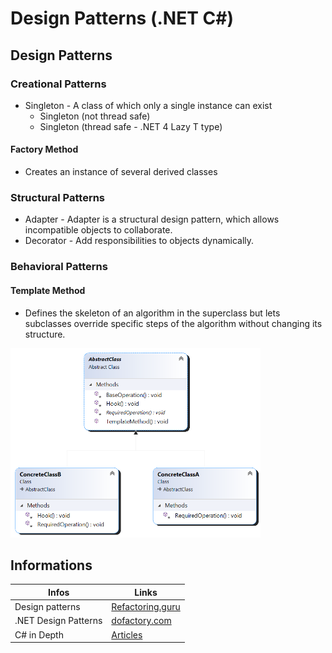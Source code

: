 # Design Patterns (.NET C#)

## Design Patterns

### Creational Patterns
* Singleton - A class of which only a single instance can exist
  * Singleton (not thread safe)
  * Singleton (thread safe - .NET 4 Lazy T type)
#### Factory Method
* Creates an instance of several derived classes

### Structural Patterns
* Adapter - Adapter is a structural design pattern, which allows incompatible objects to collaborate.
* Decorator - Add responsibilities to objects dynamically.

### Behavioral Patterns

#### Template Method 
* Defines the skeleton of an algorithm in the superclass but lets subclasses override specific steps of the algorithm without changing its structure.
<img src="/TemplateMethod/Design/Diagram.png" width="400" />

## Informations
Infos | Links
--- | --- 
Design patterns | [Refactoring.guru](https://refactoring.guru/design-patterns/csharp)
.NET Design Patterns | [dofactory.com](https://www.dofactory.com/net/design-patterns)
C# in Depth | [Articles](https://csharpindepth.com/Articles) 
